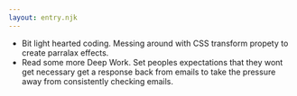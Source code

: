 ```yaml
---
layout: entry.njk
---
```


- Bit light hearted coding. Messing around with CSS transform propety to create parralax effects. 
- Read some more Deep Work. Set peoples expectations that they wont get necessary get a response back from emails to take the pressure away from consistently checking emails.
